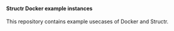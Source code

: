 #### Structr Docker example instances

This repository contains example usecases of Docker and Structr.